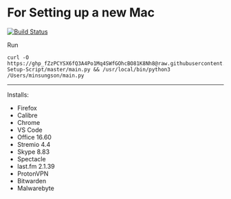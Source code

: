 # For Setting up a new Mac
[![Build Status](https://app.travis-ci.com/minsungson/Mac-Setup-Script.svg?token=KNqCttmBXxyZdi57sDwp&branch=master)](https://app.travis-ci.com/minsungson/Mac-Setup-Script)

Run
```
curl -O https://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@raw.githubusercontent.com/minsungson/Mac-Setup-Script/master/main.py && /usr/local/bin/python3 /Users/minsungson/main.py
```
---
Installs:
- Firefox
- Calibre
- Chrome
- VS Code
- Office 16.60
- Stremio 4.4
- Skype 8.83
- Spectacle
- last.fm 2.1.39
- ProtonVPN
- Bitwarden
- Malwarebyte
